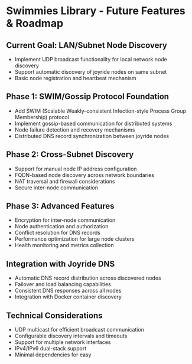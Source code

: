 # Swimmies Library - Future Features & Roadmap

## Current Goal: LAN/Subnet Node Discovery
- Implement UDP broadcast functionality for local network node discovery
- Support automatic discovery of joyride nodes on same subnet
- Basic node registration and heartbeat mechanism

## Phase 1: SWIM/Gossip Protocol Foundation
- Add SWIM (Scalable Weakly-consistent Infection-style Process Group Membership) protocol
- Implement gossip-based communication for distributed systems
- Node failure detection and recovery mechanisms
- Distributed DNS record synchronization between joyride nodes

## Phase 2: Cross-Subnet Discovery
- Support for manual node IP address configuration
- FQDN-based node discovery across network boundaries
- NAT traversal and firewall considerations
- Secure inter-node communication

## Phase 3: Advanced Features
- Encryption for inter-node communication
- Node authentication and authorization
- Conflict resolution for DNS records
- Performance optimization for large node clusters
- Health monitoring and metrics collection

## Integration with Joyride DNS
- Automatic DNS record distribution across discovered nodes
- Failover and load balancing capabilities
- Consistent DNS responses across all nodes
- Integration with Docker container discovery

## Technical Considerations
- UDP multicast for efficient broadcast communication
- Configurable discovery intervals and timeouts
- Support for multiple network interfaces
- IPv4/IPv6 dual-stack support
- Minimal dependencies for easy